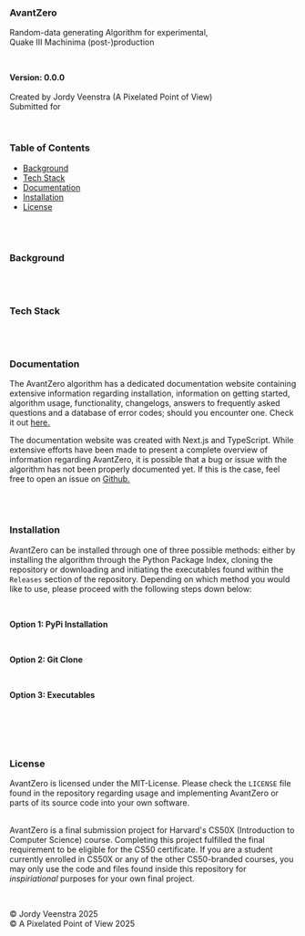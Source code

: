 ### AvantZero
Random-data generating Algorithm for experimental,<br>
Quake III Machinima (post-)production
<br/>


<br/>

**Version: 0.0.0**
<br/><br/>
Created by Jordy Veenstra (A Pixelated Point of View)<br/>
Submitted for

<br/>



### Table of Contents

* [Background](#background)
* [Tech Stack](#tech-stack)
* [Documentation](#documentation)
* [Installation](#installation)
* [License](#license)

<br/><br/>


### Background


<br/><br/>

### Tech Stack


<br/><br/>



### Documentation
The AvantZero algorithm has a dedicated documentation website containing extensive information regarding installation, information on getting started, algorithm usage, functionality, changelogs, answers to frequently asked questions and a database of error codes; should you encounter one. Check it out [here.](http://avantzero-docs.vercel.app)

The documentation website was created with Next.js and TypeScript. While extensive efforts have been made to present a complete overview of information regarding AvantZero, it is possible that a bug or issue with the algorithm has not been properly documented yet. If this is the case, feel free to open an issue on [Github.](http://www.github.com/jiyorude/avantzero/issues)


<br/><br/>



### Installation
AvantZero can be installed through one of three possible methods: either by installing the algorithm through the Python Package Index, cloning the repository or downloading and initiating the executables found within the <code>Releases</code> section of the repository. Depending on which method you would like to use, please proceed with the following steps down below:

<br/>

**Option 1: PyPi Installation**


<br/>

**Option 2: Git Clone**


<br/>

**Option 3: Executables**

<br/>

<br/><br/>


### License
AvantZero is licensed under the MIT-License. Please check the <code>LICENSE</code> file found in the repository regarding usage and implementing AvantZero or parts of its source code into your own software. <br> <br>

AvantZero is a final submission project for Harvard's CS50X (Introduction to Computer Science) course. Completing this project fulfilled the final requirement to be eligible for the CS50 certificate. If you are a student currently enrolled in CS50X or any of the other CS50-branded courses, you may only use the code and files found inside this repository for *inspiriational* purposes for your own final project. 

<br/>

&copy; Jordy Veenstra 2025 <br>
&copy; A Pixelated Point of View 2025
